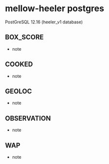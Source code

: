 # mellow-heeler postgres
PostGreSQL 12.16 (heeler_v1 database)

## BOX_SCORE
+ note 

## COOKED
+ note 

## GEOLOC
+ note 

## OBSERVATION
+ note

## WAP
+ note
